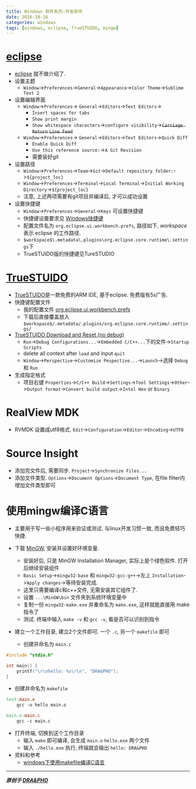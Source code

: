 ```yaml
---
title: Windows 软件系列-开发软件
date: 2016-10-16
categories: windows
tags: [windows, eclipse, TrueSTUIDO, mingw]
---
```


# [eclipse](https://eclipse.org/downloads/)
- [eclipse](https://eclipse.org/downloads/) 就不做介绍了.
- 设置主题
  - `Window`->`Preferences`->`General`->`Appearance`->`Color Theme`->`Sublime Text 2`
- 设置编辑界面
  - `Window`->`Preferences`-> `General`->`Editors`->`Text Editors`->
    - `Insert spaces for tabs`
    - `Show print margin`
    - `Show whitespace characters`->`configure visibility`->~~`Carriage Return`~~ ~~`Line Feed`~~
  - `Window`->`Preferences`-> `General`->`Editors`->`Text Editors`->`Quick Diff`
    - `Enable Quick Diff`
    - `Use this reference source:`->`A Git Revision`
    - 需要装好git
- 设置路径
  - `Window`->`Preferences`->`Team`->`Git`->`Default repository folder:`->`${project_loc}`
  - `Window`->`Preferences`->`Terminal`->`Local Terminal`->`Initial Working Directory`->`${project_loc}`
  - 注意, 上述两项需要有git项目并编译后, 才可以成功设置
- 设置快捷键
  - `Window`->`Preferences`->`General`->`Keys` 可设置快捷键
  - 快捷键设置要求见 [Windows快捷键](https://draapho.github.io/2016/10/08/1607-Shortcut-win/)
  - 配置文件名为 `org.eclipse.ui.workbench.prefs`, 路径如下, $workspace$ 表示 eclipse 的工作路径.
  - `$workspace$\.metadata\.plugins\org.eclipse.core.runtime\.settings`下
  - TrueSTUIDO版的快捷键见TureSTUDIO


# [TrueSTUIDO](http://atollic.com/truestudio/)
- [TrueSTUIDO](http://atollic.com/truestudio/)是一款免费的ARM IDE, 基于eclipse. 免费版有5s广告.
- 快捷键配置文件
  - 我的配置文件 [org.eclipse.ui.workbench.prefs](https://github.com/draapho/Blog/tree/master/_blog_stuff/eclipse/org.eclipse.ui.workbench.prefs)
  - 下载后直接覆盖放入 `$workspace$/.metadata/.plugins/org.eclipse.core.runtime/.settings/`
- [TrueSTUIDO Download and Reset (no debug)](https://www.youtube.com/watch?v=R2hfq4S_-B0)
  - `Run`->`Debug Configurations...`->`Embedded C/C++...`下的文件->`Startup Scripts`
  - delete all context after `load` and input `quit`
  - `Window`->`Perspective`->`Customize Pespective...`->`Launch`->选择 `Debug` 和 `Run`
- 生成指定格式
  - 项目右键 `Properties`->`C/C++ Build`->`Settings`->`Tool Settings`->`Other`->`Output format`->`Convert build output`->`Intel Hex` or `Binary`


# RealView MDK
- RVMDK 设置成utf8格式. `Edit`->`Configuration`->`Editor`->`Encoding`->`UTF8`


# Source Insight
- 添加完文件后, 需要同步. `Project`->`Synchronize Files...`
- 添加文件类型. `Options`->`Document Options`->`Document Type`, 在file filter内增加文件类型即可


# 使用mingw编译C语言
- 主要用于写一些小程序用来验证或测试. 与linux开发习惯一致, 而且免费轻巧快捷.
- 下载 [MinGW](http://www.mingw.org/), 安装并设置好环境变量.
  - 安装好后, 只是 MinGW Installation Manager, 实际上是个绿色软件. 打开后继续安装组件
  - `Basic Setup`->`mingw32-base` 和 `mingw32-gcc-g++`->左上 `Installation`->`Apply changes`->等待安装完成.
  - 这里只需要编译c和c++文件, 无需安装其它组件了.
  - 设置 `...\MinGW\bin` 文件夹到系统环境变量中
  - 复制一份 `mingw32-make.exe` 并重命名为 `make.exe`, 这样就能直接用 make 指令了
  - 测试. 终端中输入 `make -v` 和 `gcc -v`, 看是否可以识别到指令

- 建立一个工作目录, 建立2个文件即可. 一个 `.c`, 另一个 `makefile` 即可
  - 创建并命名为 `main.c`
``` c
#include "stdio.h"

int main() {
    printf("\r\nhello: %s\r\n", "DRA&PHO");
}
```
  - 创建并命名为 `makefile`
``` makefile
test:main.o
    gcc -o hello main.o

main.o:main.c
    gcc -c main.c
```



- 打开终端, 切换到这个工作目录
  - 输入 `make` 即可编译, 会生成 `main.o` `hello.exe` 两个文件
  - 输入 `./hello.exe` 执行, 终端就会输出 `hello: DRA&PHO`
- 资料和参考
  - [windows下使用makefile编译C语言](http://blog.csdn.net/zhanghan3/article/details/1334308)


----------

***原创于 [DRA&PHO](https://draapho.github.io/)***

